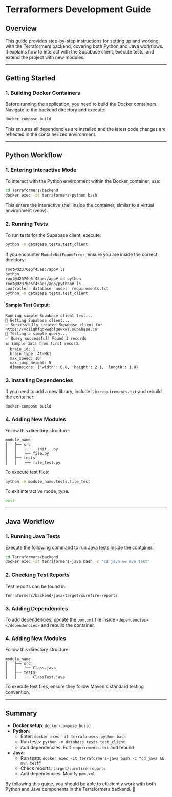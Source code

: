 # Terraformers Development Guide

## Overview
This guide provides step-by-step instructions for setting up and working with the Terraformers backend, covering both Python and Java workflows. It explains how to interact with the Supabase client, execute tests, and extend the project with new modules.

---

## Getting Started

### 1. Building Docker Containers
Before running the application, you need to build the Docker containers. Navigate to the backend directory and execute:
```sh
docker-compose build
```
This ensures all dependencies are installed and the latest code changes are reflected in the containerized environment.

---

## Python Workflow

### 1. Entering Interactive Mode
To interact with the Python environment within the Docker container, use:
```sh
cd Terraformers/backend
docker exec -it terraformers-python bash
```
This enters the interactive shell inside the container, similar to a virtual environment (venv).

### 2. Running Tests
To run tests for the Supabase client, execute:
```sh
python -m database.tests.test_client
```
If you encounter `ModuleNotFoundError`, ensure you are inside the correct directory:
```sh
root@d2370e5f45ae:/app# ls
python
root@d2370e5f45ae:/app# cd python
root@d2370e5f45ae:/app/python# ls
controller  database  model  requirements.txt
python -m database.tests.test_client
```
#### Sample Test Output:
```
Running simple Supabase client test...
🔄 Getting Supabase client...
✅ Successfully created Supabase client for https://vqiiqhfqdwwqblgewkws.supabase.co
🔄 Testing a simple query...
✅ Query successful! Found 1 records
📊 Sample data from first record:
  brain_id: 1
  brain_type: AI-Mk1
  max_speed: 10
  max_jump_height: 5
  dimensions: {'width': 0.8, 'height': 2.1, 'length': 1.8}
```

### 3. Installing Dependencies
If you need to add a new library, include it in `requirements.txt` and rebuild the container:
```sh
docker-compose build
```

### 4. Adding New Modules
Follow this directory structure:
```
module_name
│   ├── src
│   │   ├── __init__.py
│   │   ├── file.py
│   ├── tests
│   │   ├── file_test.py
```
To execute test files:
```sh
python -m module_name.tests.file_test
```

To exit interactive mode, type:
```sh
exit
```

---

## Java Workflow

### 1. Running Java Tests
Execute the following command to run Java tests inside the container:
```sh
cd Terraformers/backend
docker exec -it terraformers-java bash -c "cd java && mvn test"
```

### 2. Checking Test Reports
Test reports can be found in:
```
Terraformers/backend/java/target/surefire-reports
```

### 3. Adding Dependencies
To add dependencies, update the `pom.xml` file inside `<dependencies></dependencies>` and rebuild the container.

### 4. Adding New Modules
Follow this directory structure:
```
module_name
│   ├── src
│   │   ├── Class.java
│   ├── tests
│   │   ├── ClassTest.java
```
To execute test files, ensure they follow Maven's standard testing convention.

---

## Summary
- **Docker setup**: `docker-compose build`
- **Python**:
  - Enter: `docker exec -it terraformers-python bash`
  - Run tests: `python -m database.tests.test_client`
  - Add dependencies: Edit `requirements.txt` and rebuild
- **Java**:
  - Run tests: `docker exec -it terraformers-java bash -c "cd java && mvn test"`
  - Check reports: `target/surefire-reports`
  - Add dependencies: Modify `pom.xml`

By following this guide, you should be able to efficiently work with both Python and Java components in the Terraformers backend. 🚀

